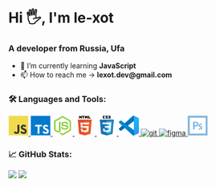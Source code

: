 <h1 align="left">Hi 🖐, I'm le-xot </h1>
<h3 align="left">A developer from Russia, Ufa</h3>

<ul>
<li>🌱 I’m currently learning <b>JavaScript</b></li>
<li>📫 How to reach me -> <b>lexot.dev@gmail.com</b></li>
</ul>

<h3 align="left">🛠 Languages and Tools:</h3>
<p align="left"> 

<a href="https://developer.mozilla.org/en-US/docs/Web/JavaScript" target="_blank"> 
<img src="https://raw.githubusercontent.com/devicons/devicon/master/icons/javascript/javascript-original.svg" alt="javascript" width="40" height="40"/> </a> 

<a href="https://www.typescriptlang.org" target="_blank"> 
<img src="https://raw.githubusercontent.com/devicons/devicon/master/icons/typescript/typescript-original.svg" alt="typescript" width="40" height="40"/> </a> 

<a href="https://nodejs.org" target="_blank"> 
<img src="https://raw.githubusercontent.com/devicons/devicon/master/icons/nodejs/nodejs-original.svg" alt="typescript" width="40" height="40"/> </a> 

<a href="https://www.w3.org/html/" target="_blank"> 
<img src="https://raw.githubusercontent.com/devicons/devicon/master/icons/html5/html5-original-wordmark.svg" alt="html5" width="40" height="40"/> </a> 

<a href="https://www.w3schools.com/css/" target="_blank"> 
<img src="https://raw.githubusercontent.com/devicons/devicon/master/icons/css3/css3-original-wordmark.svg" alt="css3" width="40" height="40"/> </a> 

<a href="https://code.visualstudio.com/" target="_blank"> 
<img src="https://raw.githubusercontent.com/devicons/devicon/master/icons/vscode/vscode-original.svg" alt="git" width="40" height="40"/> </a> 
  
<a href="https://git-scm.com/" target="_blank"> 
<img src="https://www.vectorlogo.zone/logos/git-scm/git-scm-icon.svg" alt="git" width="40" height="40"/> </a> 
  
<a href="https://www.figma.com/" target="_blank"> 
<img src="https://www.vectorlogo.zone/logos/figma/figma-icon.svg" alt="figma" width="40" height="40"/> </a> 

<a href="https://www.photoshop.com/en" target="_blank"> 
<img src="https://raw.githubusercontent.com/devicons/devicon/master/icons/photoshop/photoshop-line.svg" alt="photoshop" width="40" height="40"/> </a> </p>
<h3 align="left">📈 GitHub Stats:</h3>
<p>
<div align="left">
<img height="170em" src="https://github-readme-stats.vercel.app/api?username=le-xot&count_private=true&theme=white&icon_color=2a84ea&hide_border=true&bg_color=00000000&text_color=2a84ea&hide_rank=true&include_all_commits=true&hide_title=true" />
<img height="170em" src="https://github-readme-stats.vercel.app/api/top-langs/?username=le-xot&layout=compact&theme=white&icon_color=2a84ea&hide_border=true&bg_color=00000000&text_color=2a84ea&title_color=adbac7&hide_title=true" />
</div>
